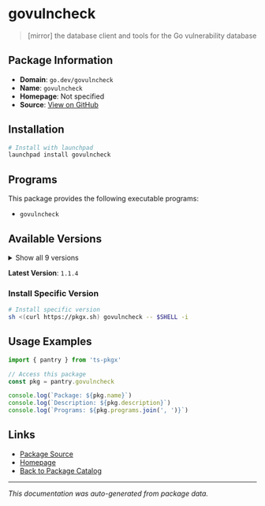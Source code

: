 # govulncheck

> [mirror] the database client and tools for the Go vulnerability database

## Package Information

- **Domain**: `go.dev/govulncheck`
- **Name**: `govulncheck`
- **Homepage**: Not specified
- **Source**: [View on GitHub](https://github.com/pkgxdev/pantry/tree/main/projects/go.dev/govulncheck/package.yml)

## Installation

```bash
# Install with launchpad
launchpad install govulncheck
```

## Programs

This package provides the following executable programs:

- `govulncheck`

## Available Versions

<details>
<summary>Show all 9 versions</summary>

- `1.1.4`, `1.1.3`, `1.1.2`, `1.1.1`, `1.1.0`
- `1.0.4`, `1.0.3`, `1.0.2`, `1.0.1`

</details>

**Latest Version**: `1.1.4`

### Install Specific Version

```bash
# Install specific version
sh <(curl https://pkgx.sh) govulncheck -- $SHELL -i
```

## Usage Examples

```typescript
import { pantry } from 'ts-pkgx'

// Access this package
const pkg = pantry.govulncheck

console.log(`Package: ${pkg.name}`)
console.log(`Description: ${pkg.description}`)
console.log(`Programs: ${pkg.programs.join(', ')}`)
```

## Links

- [Package Source](https://github.com/pkgxdev/pantry/tree/main/projects/go.dev/govulncheck/package.yml)
- [Homepage](#)
- [Back to Package Catalog](../package-catalog.md)

---

*This documentation was auto-generated from package data.*

